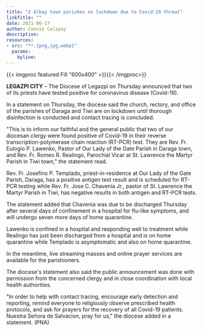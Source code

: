 ```yaml
---
title: "2 Albay town parishes on lockdown due to Covid-19 threat"
linkTitle: ""
date: 2021-06-17
author: Connie Calipay
description:
resources:
- src: "**.{png,jpg,webp}"
  params:
    byline: 
---
```

{{< imgproc featured Fill "600x400" >}}{{< /imgproc>}}

**LEGAZPI CITY** – The Diocese of Legazpi on Thursday announced that two of its priests have tested positive for coronavirus disease (Covid-19).

In a statement on Thursday, the diocese said the church, rectory, and office of the parishes of Daraga and Tiwi are on lockdown until thorough disinfection is conducted and contact tracing is concluded.

"This is to inform our faithful and the general public that two of our diocesan clergy were found positive of Covid-19 in their reverse transcription-polymerase chain reaction (RT-PCR) test. They are Rev. Fr. Eulogio P. Lawenko, Pastor of Our Lady of the Gate Parish in Daraga town, and Rev. Fr. Romeo R. Realingo, Parochial Vicar at St. Lawrence the Martyr Parish in Tiwi town," the statement read.

Rev. Fr. Josefino P. Templado, priest-in-residence at Our Lady of the Gate Parish, Daraga, has a positive antigen test result and is scheduled for RT-PCR testing while Rev. Fr. Jose C. Chavenia Jr., pastor of St. Lawrence the Martyr Parish in Tiwi, has negative results in both antigen and RT-PCR tests.

The statement added that Chavenia was due to be discharged Thursday after several days of confinement in a hospital for flu-like symptoms, and will undergo seven more days of home quarantine.

Lawenko is confined in a hospital and responding well to treatment while Realingo has just been discharged from a hospital and is on home quarantine while Templado is asymptomatic and also on home quarantine.

In the meantime, live streaming masses and online prayer services are available for the parishioners.

The diocese's statement also said the public announcement was done with permission from the concerned clergy and in close coordination with local health authorities.

"In order to help with contact tracing, encourage early detection and reporting, remind everyone to religiously observe prescribed health protocols, and ask for prayers for the recovery of all Covid-19 patients. Nuestra Señora de Salvacion, pray for us," the diocese added in a statement. (PNA)